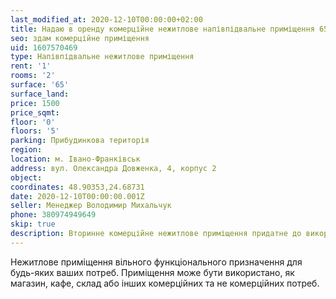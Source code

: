 ```yaml
---
last_modified_at: 2020-12-10T00:00:00+02:00
title: Надаю в оренду комерційне нежитлове напівпідвальне приміщення 65 м² від власника на Довженка
seo: здам комерційне приміщення
uid: 1607570469
type: Напівпідвальне нежитлове приміщення
rent: '1'
rooms: '2'
surface: '65'
surface_land:
price: 1500
price_sqmt:
floor: '0'
floors: '5'
parking: Прибудинкова територія
region:
location: м. Івано-Франківськ
address: вул. Олександра Довженка, 4, корпус 2
object:
coordinates: 48.90353,24.68731
date: 2020-12-10T00:00:00.001Z
seller: Менеджер Володимир Михальчук
phone: 380974949649
skip: true
description: Вторинне комерційне нежитлове приміщення придатне до використання
---
```


Нежитлове приміщення вільного функціонального призначення для будь-яких ваших потреб. Приміщення може бути використано, як магазин, кафе, склад або інших комерційних та не комерційних потреб.
